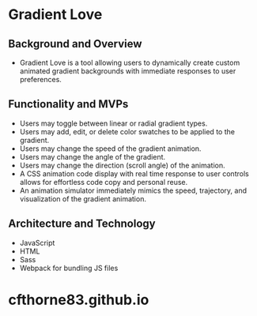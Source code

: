 # Gradient Love
## Background and Overview
- Gradient Love is a tool allowing users to dynamically create custom animated gradient backgrounds with immediate responses to user preferences.

## Functionality and MVPs
- Users may toggle between linear or radial gradient types.
- Users may add, edit, or delete color swatches to be applied to the gradient.
- Users may change the speed of the gradient animation.
- Users may change the angle of the gradient.
- Users may change the direction (scroll angle) of the animation.
- A CSS animation code display with real time response to user controls allows for effortless code copy and personal reuse.
- An animation simulator immediately mimics the speed, trajectory, and visualization of the gradient animation.  

## Architecture and Technology
- JavaScript
- HTML
- Sass
- Webpack for bundling JS files

# cfthorne83.github.io
